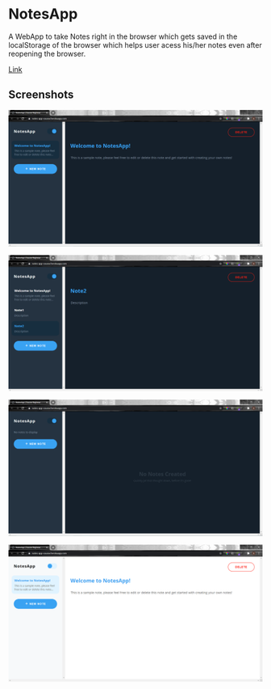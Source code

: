 # NotesApp

A WebApp to take Notes right in the browser which gets saved in the localStorage of the browser which helps user acess his/her notes even after reopening the browser.

[Link](https://notes-app-sourav.herokuapp.com/)

## Screenshots

![](/images/img1.PNG)


![](/images/img2.PNG)


![](/images/img3.PNG)


![](/images/img4.PNG)

